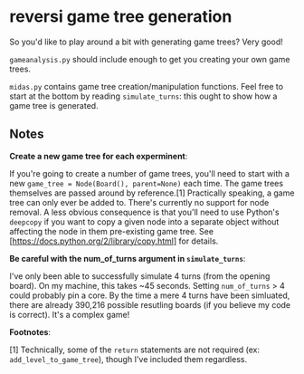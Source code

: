# reversi game tree generation #

So you'd like to play around a bit with generating game trees? Very good!

`gameanalysis.py` should include enough to get you creating your own game trees. 

`midas.py` contains game tree creation/manipulation functions. Feel free to start at the bottom by reading `simulate_turns`: this ought to show how a game tree is generated.

## Notes  


**Create a new game tree for each experminent**:

If you're going to create a number of game trees, you'll need to start with a new `game_tree = Node(Board(), parent=None)` each time. The game trees themselves are passed around by reference.[1] Practically speaking, a game tree can only ever be added to. There's currently no support for node removal. A less obvious consequence is that you'll need to use Python's `deepcopy` if you want to copy a given node into a separate object without affecting the node in them pre-existing game tree. See [https://docs.python.org/2/library/copy.html] for details. 


**Be careful with the num_of_turns argument in `simulate_turns`**:

I've only been able to successfully simulate 4 turns (from the opening board). On my machine, this takes ~45 seconds. Setting `num_of_turns` > 4 could probably pin a core. By the time a mere 4 turns have been simluated, there are already 390,216 possible resutling boards (if you believe my code is correct). It's a complex game!


__Footnotes__:

[1] Technically, some of the `return` statements are not required (ex: `add_level_to_game_tree`), though I've included them regardless. 
